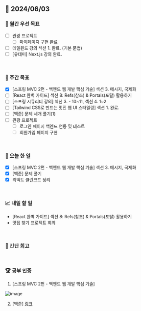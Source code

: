 ## 📅 2024/06/03

### 🚀 월간 우선 목표

- [ ] 관광 프로젝트
  - [ ] 마이페이지 구현 완료
- [ ] 테일윈드 강의 섹션 1. 완료. (기본 문법)
- [ ] [유데미] Next.js 강의 완료.

<br />

### 👏 주간 목표

- [x] [스프링 MVC 2편 - 백엔드 웹 개발 핵심 기술] 섹션 3. 메시지, 국제화
- [ ] [React 완벽 가이드] 섹션 8: Refs(참조) & Portals(포탈) 활용하기
- [ ] [스프링 시큐리티 강의] 섹션 3. - 10~11, 섹션 4. 1~2
- [ ] [Tailwind CSS로 만드는 멋진 웹 UI 스타일링] 섹션 1. 완료.
- [ ] [백준] 문제 세개 풀기(1)
- [ ] 관광 프로젝트
  - [ ] 로그인 페이지 백엔드 연동 및 테스트
  - [ ] 회원가입 페이지 구현

<br />

### 💯 오늘 한 일

- [x] [스프링 MVC 2편 - 백엔드 웹 개발 핵심 기술] 섹션 3. 메시지, 국제화
- [x] [백준] 문제 풀기
- [x] 리액트 클린코드 정리

<br />

### 📈 내일 할 일

- [React 완벽 가이드] 섹션 8: Refs(참조) & Portals(포탈) 활용하기
- 맛집 찾기 프로젝트 회의

<br />

### 🤔 간단 회고

<br />

### 🏆 공부 인증

1. [스프링 MVC 2편 - 백엔드 웹 개발 핵심 기술]

![image](https://github.com/suld2495/TIL/assets/42727909/42d0c08c-0776-4dbe-b2bc-52852bbf9c54)

2. [백준]
   [링크](https://github.com/suld2495/fridaycoffee/tree/main/%EB%B0%B1%EC%A4%80/Gold/14719.%E2%80%85%EB%B9%97%EB%AC%BC)
